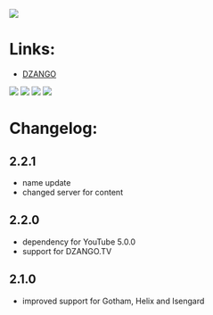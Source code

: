 ![](https://raw.githubusercontent.com/bromix/repository.bromix.storage/master/plugin.video.dzango.tv/icon.png)
# **Links:**

* [DZANGO](http://www.dzango.de)

[![](https://www.paypalobjects.com/en_GB/i/btn/btn_donate_LG.gif)](https://goo.gl/U5oVOj) [![](https://www.paypalobjects.com/en_US/i/btn/btn_donate_LG.gif)](https://goo.gl/15V9TN) [![](https://www.paypalobjects.com/de_DE/i/btn/btn_donate_LG.gif)](https://goo.gl/oEjE9E) [![](https://pledgie.com/campaigns/29261.png?skin_name=chrome)](https://goo.gl/K4RZrZ) 

# **Changelog:**

## **2.2.1**

* name update
* changed server for content

## **2.2.0**

* dependency for YouTube 5.0.0
* support for DZANGO.TV

## **2.1.0**

* improved support for Gotham, Helix and Isengard


